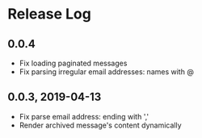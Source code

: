 # Release Log

## 0.0.4

- Fix loading paginated messages
- Fix parsing irregular email addresses: names with @

## 0.0.3, 2019-04-13

- Fix parse email address: ending with ','
- Render archived message's content dynamically
